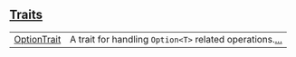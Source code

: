
[Traits](./core-option-traits.md)
 ---
| | |
|:---|:---|
| [OptionTrait](./core-option-OptionTrait.md) | A trait for handling `Option<T>`  related operations.[...](./core-option-OptionTrait.md) |

